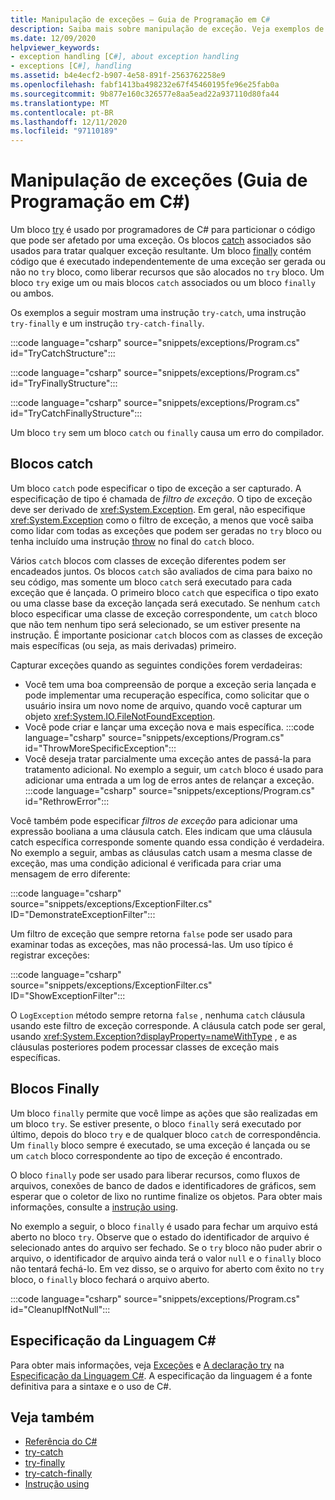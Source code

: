 ```yaml
---
title: Manipulação de exceções – Guia de Programação em C#
description: Saiba mais sobre manipulação de exceção. Veja exemplos de instruções Try-Catch, try-finally e try-catch-finally.
ms.date: 12/09/2020
helpviewer_keywords:
- exception handling [C#], about exception handling
- exceptions [C#], handling
ms.assetid: b4e4ecf2-b907-4e58-891f-2563762258e9
ms.openlocfilehash: fabf1413ba498232e67f45460195fe96e25fab0a
ms.sourcegitcommit: 9b877e160c326577e8aa5ead22a937110d80fa44
ms.translationtype: MT
ms.contentlocale: pt-BR
ms.lasthandoff: 12/11/2020
ms.locfileid: "97110189"
---
```

# <a name="exception-handling-c-programming-guide"></a>Manipulação de exceções (Guia de Programação em C#)

Um bloco [try](../../language-reference/keywords/try-catch.md) é usado por programadores de C# para particionar o código que pode ser afetado por uma exceção. Os blocos [catch](../../language-reference/keywords/try-catch.md) associados são usados para tratar qualquer exceção resultante. Um bloco [finally](../../language-reference/keywords/try-finally.md) contém código que é executado independentemente de uma exceção ser gerada ou não no `try` bloco, como liberar recursos que são alocados no `try` bloco. Um bloco `try` exige um ou mais blocos `catch` associados ou um bloco `finally` ou ambos.

Os exemplos a seguir mostram uma instrução `try-catch`, uma instrução `try-finally` e um instrução `try-catch-finally`.

:::code language="csharp" source="snippets/exceptions/Program.cs" id="TryCatchStructure":::

:::code language="csharp" source="snippets/exceptions/Program.cs" id="TryFinallyStructure":::

:::code language="csharp" source="snippets/exceptions/Program.cs" id="TryCatchFinallyStructure":::

Um bloco `try` sem um bloco `catch` ou `finally` causa um erro do compilador.

## <a name="catch-blocks"></a>Blocos catch

Um bloco `catch` pode especificar o tipo de exceção a ser capturado. A especificação de tipo é chamada de *filtro de exceção*. O tipo de exceção deve ser derivado de <xref:System.Exception>. Em geral, não especifique <xref:System.Exception> como o filtro de exceção, a menos que você saiba como lidar com todas as exceções que podem ser geradas no `try` bloco ou tenha incluído uma instrução [throw](../../language-reference/keywords/throw.md) no final do `catch` bloco.

Vários `catch` blocos com classes de exceção diferentes podem ser encadeados juntos. Os blocos `catch` são avaliados de cima para baixo no seu código, mas somente um bloco `catch` será executado para cada exceção que é lançada. O primeiro bloco `catch` que especifica o tipo exato ou uma classe base da exceção lançada será executado. Se nenhum `catch` bloco especificar uma classe de exceção correspondente, um `catch` bloco que não tem nenhum tipo será selecionado, se um estiver presente na instrução. É importante posicionar `catch` blocos com as classes de exceção mais específicas (ou seja, as mais derivadas) primeiro.

Capturar exceções quando as seguintes condições forem verdadeiras:

- Você tem uma boa compreensão de porque a exceção seria lançada e pode implementar uma recuperação específica, como solicitar que o usuário insira um novo nome de arquivo, quando você capturar um objeto <xref:System.IO.FileNotFoundException>.
- Você pode criar e lançar uma exceção nova e mais específica.
  :::code language="csharp" source="snippets/exceptions/Program.cs" id="ThrowMoreSpecificException":::
- Você deseja tratar parcialmente uma exceção antes de passá-la para tratamento adicional. No exemplo a seguir, um `catch` bloco é usado para adicionar uma entrada a um log de erros antes de relançar a exceção.
  :::code language="csharp" source="snippets/exceptions/Program.cs" id="RethrowError":::

Você também pode especificar *filtros de exceção* para adicionar uma expressão booliana a uma cláusula catch. Eles indicam que uma cláusula catch específica corresponde somente quando essa condição é verdadeira. No exemplo a seguir, ambas as cláusulas catch usam a mesma classe de exceção, mas uma condição adicional é verificada para criar uma mensagem de erro diferente:

:::code language="csharp" source="snippets/exceptions/ExceptionFilter.cs" ID="DemonstrateExceptionFilter":::

Um filtro de exceção que sempre retorna `false` pode ser usado para examinar todas as exceções, mas não processá-las. Um uso típico é registrar exceções:

:::code language="csharp" source="snippets/exceptions/ExceptionFilter.cs" ID="ShowExceptionFilter":::

O `LogException` método sempre retorna `false` , nenhuma `catch` cláusula usando este filtro de exceção corresponde. A cláusula catch pode ser geral, usando <xref:System.Exception?displayProperty=nameWithType> , e as cláusulas posteriores podem processar classes de exceção mais específicas.

## <a name="finally-blocks"></a>Blocos Finally

Um bloco `finally` permite que você limpe as ações que são realizadas em um bloco `try`. Se estiver presente, o bloco `finally` será executado por último, depois do bloco `try` e de qualquer bloco `catch` de correspondência. Um `finally` bloco sempre é executado, se uma exceção é lançada ou se um `catch` bloco correspondente ao tipo de exceção é encontrado.

O bloco `finally` pode ser usado para liberar recursos, como fluxos de arquivos, conexões de banco de dados e identificadores de gráficos, sem esperar que o coletor de lixo no runtime finalize os objetos. Para obter mais informações, consulte a [instrução using](../../language-reference/keywords/using-statement.md).

No exemplo a seguir, o bloco `finally` é usado para fechar um arquivo está aberto no bloco `try`. Observe que o estado do identificador de arquivo é selecionado antes do arquivo ser fechado. Se o `try` bloco não puder abrir o arquivo, o identificador de arquivo ainda terá o valor `null` e o `finally` bloco não tentará fechá-lo. Em vez disso, se o arquivo for aberto com êxito no `try` bloco, o `finally` bloco fechará o arquivo aberto.

:::code language="csharp" source="snippets/exceptions/Program.cs" id="CleanupIfNotNull":::

## <a name="c-language-specification"></a>Especificação da Linguagem C#

Para obter mais informações, veja [Exceções](~/_csharplang/spec/exceptions.md) e [A declaração try](~/_csharplang/spec/statements.md#the-try-statement) na [Especificação da Linguagem C#](/dotnet/csharp/language-reference/language-specification/introduction). A especificação da linguagem é a fonte definitiva para a sintaxe e o uso de C#.
  
## <a name="see-also"></a>Veja também

- [Referência do C#](../../language-reference/index.md)
- [try-catch](../../language-reference/keywords/try-catch.md)
- [try-finally](../../language-reference/keywords/try-finally.md)
- [try-catch-finally](../../language-reference/keywords/try-catch-finally.md)
- [Instrução using](../../language-reference/keywords/using-statement.md)
